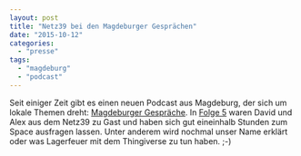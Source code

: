 ```yaml
---
layout: post
title: "Netz39 bei den Magdeburger Gesprächen"
date: "2015-10-12"
categories: 
  - "presse"
tags: 
  - "magdeburg"
  - "podcast"
---
```


Seit einiger Zeit gibt es einen neuen Podcast aus Magdeburg, der sich um lokale Themen dreht: [Magdeburger Gespräche](http://md-gespraeche.de/). In [Folge 5](http://md-gespraeche.de/?p=137) waren David und Alex aus dem Netz39 zu Gast und haben sich gut eineinhalb Stunden zum Space ausfragen lassen. Unter anderem wird nochmal unser Name erklärt oder was Lagerfeuer mit dem Thingiverse zu tun haben. ;-)
